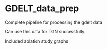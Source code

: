 # GDELT_data_prep

Complete pipeline for processing the gdelt data 

Can use this data for TGN successfully.

Included ablation study graphs
